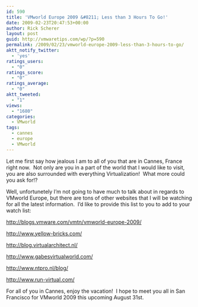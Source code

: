 ```yaml
---
id: 590
title: 'VMworld Europe 2009 &#8211; Less than 3 Hours To Go!'
date: 2009-02-23T20:47:53+00:00
author: Rick Scherer
layout: post
guid: http://vmwaretips.com/wp/?p=590
permalink: /2009/02/23/vmworld-europe-2009-less-than-3-hours-to-go/
aktt_notify_twitter:
  - 'yes'
ratings_users:
  - "0"
ratings_score:
  - "0"
ratings_average:
  - "0"
aktt_tweeted:
  - "1"
views:
  - "1680"
categories:
  - VMworld
tags:
  - cannes
  - europe
  - VMworld
---
```

Let me first say how jealous I am to all of you that are in Cannes, France right now.  Not only are you in a part of the world that I would like to visit, you are also surrounded with everything Virtualization!  What more could you ask for!?

Well, unfortunetely I&#8217;m not going to have much to talk about in regards to VMworld Europe, but there are tons of other websites that I will be watching for all the latest information.  I&#8217;d like to provide this list to you to add to your watch list:

<a href="http://blogs.vmware.com/vmtn/vmworld-europe-2009/" target="_blank">http://blogs.vmware.com/vmtn/vmworld-europe-2009/</a>
  
<a href="http://www.yellow-bricks.com/" target="_blank">http://www.yellow-bricks.com/</a>
  
<a href="http://blog.virtualarchitect.nl/" target="_blank">http://blog.virtualarchitect.nl/</a>
  
<a href="http://www.gabesvirtualworld.com/" target="_blank">http://www.gabesvirtualworld.com/</a>
  
<a href="http://www.ntpro.nl/blog/" target="_blank">http://www.ntpro.nl/blog/</a>
  
<a href="http://www.run-virtual.com/" target="_blank">http://www.run-virtual.com/</a>

For all of you in Cannes, enjoy the vacation!  I hope to meet you all in San Francisco for VMworld 2009 this upcoming August 31st.